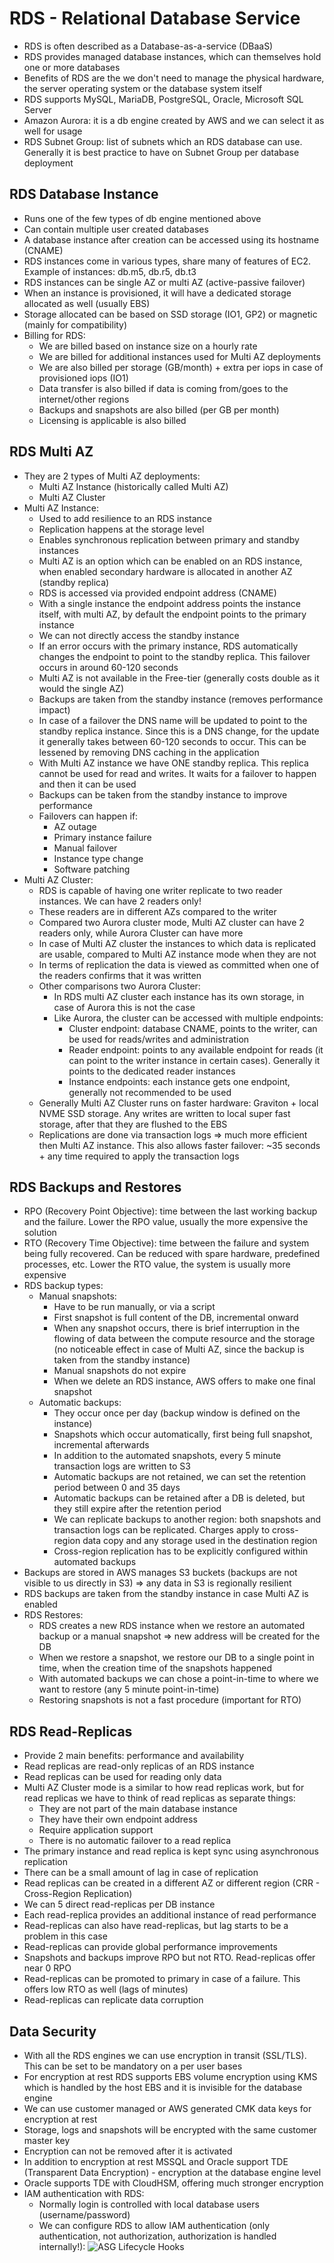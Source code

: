 # RDS - Relational Database Service

- RDS is often described as a Database-as-a-service (DBaaS)
- RDS provides managed database instances, which can themselves hold one or more databases
- Benefits of RDS are the we don't need to manage the physical hardware, the server operating system or the database system itself
- RDS supports MySQL, MariaDB, PostgreSQL, Oracle, Microsoft SQL Server
- Amazon Aurora: it is a db engine created by AWS and we can select it as well for usage
- RDS Subnet Group: list of subnets which an RDS database can use. Generally it is best practice to have on Subnet Group per database deployment

## RDS Database Instance

- Runs one of the few types of db engine mentioned above
- Can contain multiple user created databases
- A database instance after creation can be accessed using its hostname (CNAME)
- RDS instances come in various types, share many of features of EC2. Example of instances: db.m5, db.r5, db.t3
- RDS instances can be single AZ or multi AZ (active-passive failover)
- When an instance is provisioned, it will have a dedicated storage allocated as well (usually EBS)
- Storage allocated can be based on SSD storage (IO1, GP2) or magnetic (mainly for compatibility)
- Billing for RDS:
    - We are billed based on instance size on a hourly rate
    - We are billed for additional instances used for Multi AZ deployments
    - We are also billed per storage (GB/month) + extra per iops in case of provisioned iops (IO1)
    - Data transfer is also billed if data is coming from/goes to the internet/other regions
    - Backups and snapshots are also billed (per GB per month)
    - Licensing is applicable is also billed

## RDS Multi AZ

- They are 2 types of Multi AZ deployments:
    - Multi AZ Instance (historically called Multi AZ)
    - Multi AZ Cluster
- Multi AZ Instance:
    - Used to add resilience to an RDS instance
    - Replication happens at the storage level
    - Enables synchronous replication between primary and standby instances
    - Multi AZ is an option which can be enabled on an RDS instance, when enabled secondary hardware is allocated in another AZ (standby replica)
    - RDS is accessed via provided endpoint address (CNAME)
    - With a single instance the endpoint address points the instance itself, with multi AZ, by default the endpoint points to the primary instance
    - We can not directly access the standby instance
    - If an error occurs with the primary instance, RDS automatically changes the endpoint to point to the standby replica. This failover occurs in around 60-120 seconds
    - Multi AZ is not available in the Free-tier (generally costs double as it would the single AZ)
    - Backups are taken from the standby instance (removes performance impact)
    - In case of a failover the DNS name will be updated to point to the standby replica instance. Since this is a DNS change, for the update it generally takes between 60-120 seconds to occur. This can be lessened by removing DNS caching in the application
    - With Multi AZ instance we have ONE standby replica. This replica cannot be used for read and writes. It waits for a failover to happen and then it can be used
    - Backups can be taken from the standby instance to improve performance
    - Failovers can happen if:
        - AZ outage
        - Primary instance failure
        - Manual failover
        - Instance type change
        - Software patching
- Multi AZ Cluster:
    - RDS is capable of having one writer replicate to two reader instances. We can have 2 readers only!
    - These readers are in different AZs compared to the writer
    - Compared two Aurora cluster mode, Multi AZ cluster can have 2 readers only, while Aurora Cluster can have more
    - In case of Multi AZ cluster the instances to which data is replicated are usable, compared to Multi AZ instance mode when they are not
    - In terms of replication the data is viewed as committed when one of the readers confirms that it was written
    - Other comparisons two Aurora Cluster:
        - In RDS multi AZ cluster each instance has its own storage, in case of Aurora this is not the case
        - Like Aurora, the cluster can be accessed with multiple endpoints:
            - Cluster endpoint: database CNAME, points to the writer, can be used for reads/writes and administration
            - Reader endpoint: points to any available endpoint for reads (it can point to the writer instance in certain cases). Generally it points to the dedicated reader instances
            - Instance endpoints: each instance gets one endpoint, generally not recommended to be used
    - Generally Multi AZ Cluster runs on faster hardware: Graviton + local NVME SSD storage. Any writes are written to local super fast storage, after that they are flushed to the EBS
    - Replications are done via transaction logs => much more efficient then Multi AZ instance. This also allows faster failover: ~35 seconds + any time required to apply the transaction logs

## RDS Backups and Restores

- RPO (Recovery Point Objective): time between the last working backup and the failure. Lower the RPO value, usually the more expensive the solution
- RTO (Recovery Time Objective): time between the failure and system being fully recovered. Can be reduced with spare hardware, predefined processes, etc. Lower the RTO value, the system is usually more expensive
- RDS backup types:
    - Manual snapshots:
        - Have to be run manually, or via a script
        - First snapshot is full content of the DB, incremental onward
        - When any snapshot occurs, there is brief interruption in the flowing of data between the compute resource and the storage (no noticeable effect in case of Multi AZ, since the backup is taken from the standby instance)
        - Manual snapshots do not expire
        - When we delete an RDS instance, AWS offers to make one final snapshot
    - Automatic backups:
        - They occur once per day (backup window is defined on the instance)
        - Snapshots which occur automatically, first being full snapshot, incremental afterwards
        - In addition to the automated snapshots, every 5 minute transaction logs are written to S3
        - Automatic backups are not retained, we can set the retention period between 0 and 35 days
        - Automatic backups can be retained after a DB is deleted, but they still expire after the retention period
        - We can replicate backups to another region: both snapshots and transaction logs can be replicated. Charges apply to cross-region data copy and any storage used in the destination region
        - Cross-region replication has to be explicitly configured within automated backups
- Backups are stored in AWS manages S3 buckets (backups are not visible to us directly in S3) => any data in S3 is regionally resilient
- RDS backups are taken from the standby instance in case Multi AZ is enabled
- RDS Restores:
    - RDS creates a new RDS instance when we restore an automated backup or a manual snapshot => new address will be created for the DB
    - When we restore a snapshot, we restore our DB to a single point in time, when the creation time of the snapshots happened
    - With automated backups we can chose a point-in-time to where we want to restore (any 5 minute point-in-time)
    - Restoring snapshots is not a fast procedure (important for RTO)

## RDS Read-Replicas

- Provide 2 main benefits: performance and availability
- Read replicas are read-only replicas of an RDS instance
- Read replicas can be used for reading only data
- Multi AZ Cluster mode is a similar to how read replicas work, but for read replicas we have to think of read replicas as separate things: 
    - They are not part of the main database instance
    - They have their own endpoint address
    - Require application support
    - There is no automatic failover to a read replica
- The primary instance and read replica is kept sync using asynchronous replication
- There can be a small amount of lag in case of replication
- Read replicas can be created in a different AZ or different region (CRR - Cross-Region Replication)
- We can 5 direct read-replicas per DB instance
- Each read-replica provides an additional instance of read performance
- Read-replicas can also have read-replicas, but lag starts to be a problem in this case
- Read-replicas can provide global performance improvements
- Snapshots and backups improve RPO but not RTO. Read-replicas offer near 0 RPO
- Read-replicas can be promoted to primary in case of a failure. This offers low RTO as well (lags of minutes)
- Read-replicas can replicate data corruption

## Data Security

- With all the RDS engines we can use encryption in transit (SSL/TLS). This can be set to be mandatory on a per user bases
- For encryption at rest RDS supports EBS volume encryption using KMS which is handled by the host EBS and it is invisible for the database engine
- We can use customer managed or AWS generated CMK data keys for encryption at rest
- Storage, logs and snapshots will be encrypted with the same customer master key
- Encryption can not be removed after it is activated
- In addition to encryption at rest MSSQL and Oracle support TDE (Transparent Data Encryption) - encryption at the database engine level
- Oracle supports TDE with CloudHSM, offering much stronger encryption
- IAM authentication with RDS:
    - Normally login is controlled with local database users (username/password)
    - We can configure RDS to allow IAM authentication (only authentication, not authorization, authorization is handled internally!):
    ![ASG Lifecycle Hooks](images/RDSIAMAuthentication.png)
